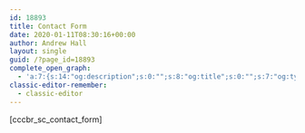 ```yaml
---
id: 18893
title: Contact Form
date: 2020-01-11T08:30:16+00:00
author: Andrew Hall
layout: single
guid: /?page_id=18893
complete_open_graph:
  - 'a:7:{s:14:"og:description";s:0:"";s:8:"og:title";s:0:"";s:7:"og:type";s:0:"";s:12:"twitter:card";s:7:"summary";s:15:"twitter:creator";s:0:"";s:19:"twitter:description";s:0:"";s:8:"og:image";s:0:"";}'
classic-editor-remember:
  - classic-editor
---
```

[cccbr\_sc\_contact_form]
